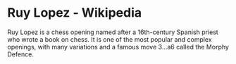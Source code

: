 ---
---

Ruy Lopez - Wikipedia
=====================


Ruy Lopez is a chess opening named after a 16th-century Spanish priest who wrote a book on chess. It is one of the most popular and complex openings, with many variations and a famous move 3...a6 called the Morphy Defence.